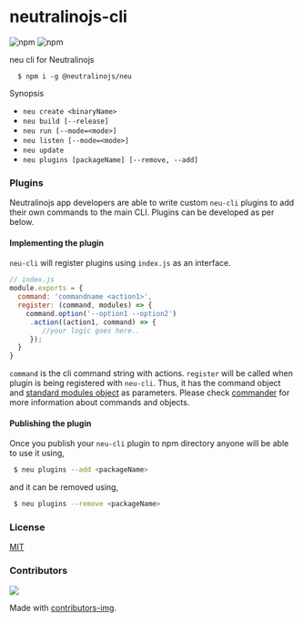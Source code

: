 # neutralinojs-cli
![npm](https://img.shields.io/npm/v/@neutralinojs/neu)
![npm](https://img.shields.io/npm/dt/@neutralinojs/neu)

neu cli for Neutralinojs

```
  $ npm i -g @neutralinojs/neu
```

Synopsis

- `neu create <binaryName>`
- `neu build [--release]`
- `neu run [--mode=<mode>]`
- `neu listen [--mode=<mode>]`
- `neu update`
- `neu plugins [packageName] [--remove, --add]`

### Plugins

Neutralinojs app developers are able to write custom `neu-cli` plugins to add their own commands to the main CLI. Plugins can be developed as per below.

#### Implementing the plugin

`neu-cli` will register plugins using `index.js` as an interface.

```js
// index.js
module.exports = {
  command: 'commandname <action1>',
  register: (command, modules) => {
    command.option('--option1 --option2')
     .action((action1, command) => {
        //your logic goes here..
     });
  }
}
```

`command` is the cli command string with actions. `register` will be called when plugin is being registered with `neu-cli`. Thus, it has the command object and [standard modules object](https://github.com/neutralinojs/neutralinojs-cli/blob/master/src/modules/index.js) as parameters. Please check [commander](https://www.npmjs.com/package/commander) for more information about commands and objects.

#### Publishing the plugin

Once you publish your `neu-cli` plugin to npm directory anyone will be able to use it using,

```bash
 $ neu plugins --add <packageName>
```

and it can be removed using,

```bash
 $ neu plugins --remove <packageName>
```


### License

[MIT](LICENSE)

### Contributors

<a href="https://github.com/neutralinojs/neutralinojs-cli/graphs/contributors">
  <img src="https://contrib.rocks/image?repo=neutralinojs/neutralinojs-cli" />
</a>

Made with [contributors-img](https://contrib.rocks).
